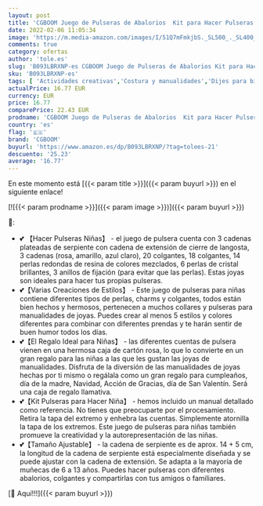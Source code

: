 ```yaml
---
layout: post
title: 'CGBOOM Juego de Pulseras de Abalorios  Kit para Hacer Pulseras Niñas  Juguetes Niñas Regalo Niña Kit Manualidades  Regalo de Navidad  Regalos para Niñas de 5 6 7 8 9 10 11 12 13 años'
date: 2022-02-06 11:05:34
image: 'https://m.media-amazon.com/images/I/51Q7mFmkjbS._SL500_._SL400_.jpg'
comments: true
category: ofertas
author: 'tole.es'
slug: 'B093LBRXNP-es CGBOOM Juego de Pulseras de Abalorios Kit para Hacer...'
sku: 'B093LBRXNP-es'
tags: [ 'Actividades creativas','Costura y manualidades','Dijes para bisutería','Fabricación de abalorios y bisutería','Hogar y cocina','Juegos de manualidades','Juegos para crear joyas','Juguetes','Juguetes y juegos','cgboom','navidad', ]
actualPrice: 16.77 EUR
currency: EUR
price: 16.77
comparePrice: 22.43 EUR
prodname: 'CGBOOM Juego de Pulseras de Abalorios  Kit para Hacer Pulseras Niñas  Juguetes Niñas Regalo Niña Kit Manualidades  Regalo de Navidad  Regalos para Niñas de 5 6 7 8 9 10 11 12 13 años'
country: 'es'
flag: '🇪🇸'
brand: 'CGBOOM'
buyurl: 'https://www.amazon.es/dp/B093LBRXNP/?tag=tolees-21'
descuento: '25.23'
average: '16.77'
---
```


En este momento está [{{< param title >}}]({{< param buyurl >}}) en el siguiente enlace!

[![{{< param prodname >}}]({{< param image >}})]({{< param buyurl >}})

🔎:

- 💕 【Hacer Pulseras Niñas】 - el juego de pulsera cuenta con 3 cadenas plateadas de serpiente con cadena de extensión de cierre de langosta, 3 cadenas (rosa, amarillo, azul claro), 20 colgantes, 18 colgantes, 14 perlas redondas de resina de colores mezclados, 6 perlas de cristal brillantes, 3 anillos de fijación (para evitar que las perlas). Estas joyas son ideales para hacer tus propias pulseras.
- 💕【Varias Creaciones de Estilos】 - Este juego de pulseras para niñas contiene diferentes tipos de perlas, charms y colgantes, todos están bien hechos y hermosos, pertenecen a muchos collares y pulseras para manualidades de joyas. Puedes crear al menos 5 estilos y colores diferentes para combinar con diferentes prendas y te harán sentir de buen humor todos los días.
- 💕【El Regalo Ideal para Niñas】 - las diferentes cuentas de pulsera vienen en una hermosa caja de cartón rosa, lo que lo convierte en un gran regalo para las niñas a las que les gustan las joyas de manualidades. Disfruta de la diversión de las manualidades de joyas hechas por ti mismo o regálala como un gran regalo para cumpleaños, día de la madre, Navidad, Acción de Gracias, día de San Valentín. Será una caja de regalo llamativa.
- 💕【Kit Pulseras para Hacer Niña】 - hemos incluido un manual detallado como referencia. No tienes que preocuparte por el procesamiento. Retira la tapa del extremo y enhebra las cuentas. Simplemente atornilla la tapa de los extremos. Este juego de pulseras para niñas también promueve la creatividad y la autorepresentación de las niñas.
- 💕【Tamaño Ajustable】 - la cadena de serpiente es de aprox. 14 + 5 cm, la longitud de la cadena de serpiente está especialmente diseñada y se puede ajustar con la cadena de extensión. Se adapta a la mayoría de muñecas de 6 a 13 años. Puedes hacer pulseras con diferentes abalorios, colgantes y compartirlas con tus amigos o familiares.

[🛒 Aquí!!!]({{< param buyurl >}})
